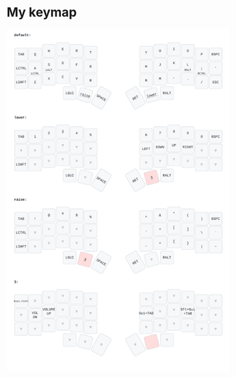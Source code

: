 # My keymap

![](https://github.com/kubek2k/zmk-config/raw/refs/heads/master/keymap-drawer/corne.svg)
